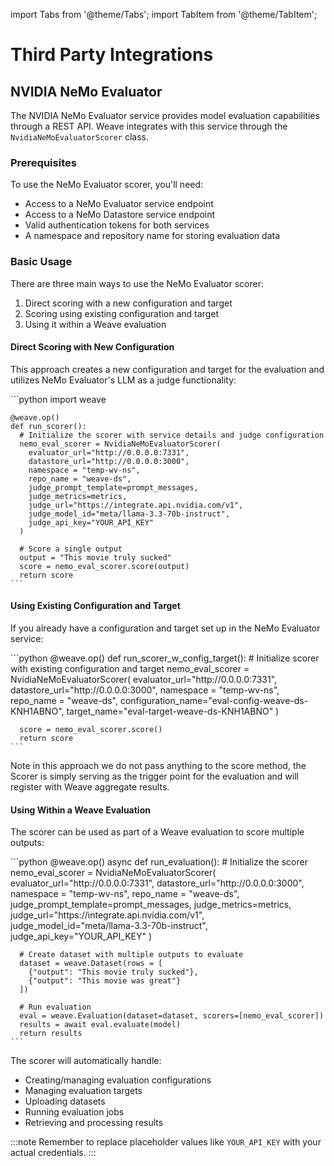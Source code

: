 import Tabs from '@theme/Tabs';
import TabItem from '@theme/TabItem';

# Third Party Integrations

## NVIDIA NeMo Evaluator

The NVIDIA NeMo Evaluator service provides model evaluation capabilities through a REST API. Weave integrates with this service through the `NvidiaNeMoEvaluatorScorer` class.

### Prerequisites

To use the NeMo Evaluator scorer, you'll need:

- Access to a NeMo Evaluator service endpoint
- Access to a NeMo Datastore service endpoint 
- Valid authentication tokens for both services
- A namespace and repository name for storing evaluation data

### Basic Usage

There are three main ways to use the NeMo Evaluator scorer:

1. Direct scoring with a new configuration and target
2. Scoring using existing configuration and target
3. Using it within a Weave evaluation

#### Direct Scoring with New Configuration

This approach creates a new configuration and target for the evaluation and utilizes NeMo Evaluator's LLM as a judge functionality:

<Tabs groupId="programming-language" queryString>
  <TabItem value="python" label="Python" default>
    ```python
    import weave
    
    @weave.op()
    def run_scorer():
      # Initialize the scorer with service details and judge configuration
      nemo_eval_scorer = NvidiaNeMoEvaluatorScorer(
        evaluator_url="http://0.0.0.0:7331",
        datastore_url="http://0.0.0.0:3000", 
        namespace = "temp-wv-ns",
        repo_name = "weave-ds",
        judge_prompt_template=prompt_messages,
        judge_metrics=metrics,
        judge_url="https://integrate.api.nvidia.com/v1",
        judge_model_id="meta/llama-3.3-70b-instruct",
        judge_api_key="YOUR_API_KEY"
      )

      # Score a single output
      output = "This movie truly sucked"
      score = nemo_eval_scorer.score(output)
      return score
    ```
  </TabItem>
</Tabs>

#### Using Existing Configuration and Target

If you already have a configuration and target set up in the NeMo Evaluator service:

<Tabs groupId="programming-language" queryString>
  <TabItem value="python" label="Python" default>
    ```python
    @weave.op()
    def run_scorer_w_config_target():
      # Initialize scorer with existing configuration and target
      nemo_eval_scorer = NvidiaNeMoEvaluatorScorer(
        evaluator_url="http://0.0.0.0:7331",
        datastore_url="http://0.0.0.0:3000",
        namespace = "temp-wv-ns",
        repo_name = "weave-ds",
        configuration_name="eval-config-weave-ds-KNH1ABNO",
        target_name="eval-target-weave-ds-KNH1ABNO"
      )

      score = nemo_eval_scorer.score()
      return score
    ```
  </TabItem>
</Tabs>

Note in this approach we do not pass anything to the score method, the Scorer is simply serving as the trigger point for the evaluation and will register with Weave aggregate results.

#### Using Within a Weave Evaluation

The scorer can be used as part of a Weave evaluation to score multiple outputs:

<Tabs groupId="programming-language" queryString>
  <TabItem value="python" label="Python" default>
    ```python
    @weave.op()
    async def run_evaluation():
      # Initialize the scorer
      nemo_eval_scorer = NvidiaNeMoEvaluatorScorer(
        evaluator_url="http://0.0.0.0:7331",
        datastore_url="http://0.0.0.0:3000",
        namespace = "temp-wv-ns",
        repo_name = "weave-ds",
        judge_prompt_template=prompt_messages,
        judge_metrics=metrics,
        judge_url="https://integrate.api.nvidia.com/v1",
        judge_model_id="meta/llama-3.3-70b-instruct",
        judge_api_key="YOUR_API_KEY"
      )

      # Create dataset with multiple outputs to evaluate
      dataset = weave.Dataset(rows = [
        {"output": "This movie truly sucked"}, 
        {"output": "This movie was great"}
      ])
      
      # Run evaluation
      eval = weave.Evaluation(dataset=dataset, scorers=[nemo_eval_scorer])
      results = await eval.evaluate(model)
      return results
    ```
  </TabItem>
</Tabs>

The scorer will automatically handle:
- Creating/managing evaluation configurations
- Managing evaluation targets
- Uploading datasets
- Running evaluation jobs
- Retrieving and processing results

:::note
Remember to replace placeholder values like `YOUR_API_KEY` with your actual credentials.
:::

